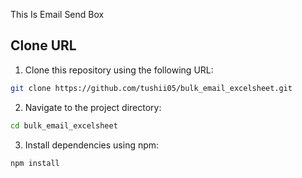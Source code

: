 This Is Email Send Box

## Clone URL

1. Clone this repository using the following URL:

```bash
git clone https://github.com/tushii05/bulk_email_excelsheet.git
```
2. Navigate to the project directory:

```bash
cd bulk_email_excelsheet
```

3. Install dependencies using npm:

```bash
npm install
```
